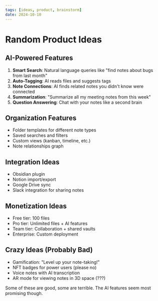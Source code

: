 ```yaml
---
tags: [ideas, product, brainstorm]
date: 2024-10-10
---
```


# Random Product Ideas

## AI-Powered Features
1. **Smart Search**: Natural language queries like "find notes about bugs from last month"
2. **Auto-Tagging**: AI reads files and suggests tags
3. **Note Connections**: AI finds related notes you didn't know were connected
4. **Summarization**: "Summarize all my meeting notes from this week"
5. **Question Answering**: Chat with your notes like a second brain

## Organization Features
- Folder templates for different note types
- Saved searches and filters
- Custom views (kanban, timeline, etc.)
- Note relationships graph

## Integration Ideas
- Obsidian plugin
- Notion import/export
- Google Drive sync
- Slack integration for sharing notes

## Monetization Ideas
- Free tier: 100 files
- Pro tier: Unlimited files + AI features
- Team tier: Collaboration + shared vaults
- Enterprise: Custom deployment

## Crazy Ideas (Probably Bad)
- Gamification: "Level up your note-taking!"
- NFT badges for power users (please no)
- Voice notes with AI transcription
- AR mode for viewing notes in 3D space (???)

Some of these are good, some are terrible. The AI features seem most promising though.

